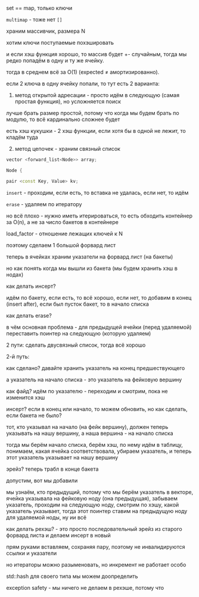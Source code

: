 set == map, только ключи

`multimap` - тоже нет `[]`

храним массивчик, размера N

хотим ключи поступаемые похэшировать

и если хэш функция хорошо, то массив будет +- случайным, тогда мы редко попадём в одну и ту же ячейку.

тогда в среднем всё за О(1) (expected ≠ амортизированно).

если 2 ключа в одну ячейку попали, то тут есть 2 варианта:

1. метод открытой адресации - просто идём в следующую (самая простая функция), но усложняется поиск

лучше брать размер простой, потому что когда мы будем брать по модулю, то всё кардинально сложнее будет

есть хэш кукушки - 2 хэш функции, если хотя бы в одной не лежит, то кладём туда

2. метод цепочек - храним связный список
```cpp
vector <forward_list<Node>> array;

Node {

pair <const Key, Value> kv;
```


`insert` - проходим, если есть, то вставка не удалась, если нет, то идём

`erase` - удаляем по итератору

но всё плохо - нужно иметь итерироваться, то есть обходить контейнер за O(n), а не за число бакетов в контейнере

load_factor - отношение лежащих ключей к N

поэтому сделаем 1 большой форвард лист

теперь в ячейках храним указатели на форвард лист (на бакеты)

но как понять когда мы вышли из бакета (мы будем хранить хэш в нодах)

как делать инсерт?

идём по бакету, если есть, то всё хорошо, если нет, то добавим в конец (insert after), если был пусток бакет, то в начало списка

как делать erase?

в чём основная проблема - для предыдущей ячейки (перед удаляемой) переставить поинтер на следующую (которую удаляем)

2 пути: сделать двусвязный список, тогда всё хорошо

2-й путь:

как сделано? давайте хранить указатель на конец предшествующего

а указатель на начало списка - это указатель на фейковую вершину

как файд? идём по указателю - переходим и смотрим, пока не изменится хэш

инсерт? если в конец или начало, то можем обновить, но как сделать, если бакета не было?

тот, кто указывал на начало (на фейк вершину), должен теперь указывать на нашу вершину, а наша вершина - на начало списка

тогда мы берём начало списка, берём хэш, по нему идём в таблицу, понимаем, какая ячейка соответствовала, убираем указатель, и теперь этот указатель указывает на нашу вершину

эрейз? теперь трабл в конце бакета

допустим, вот мы добавили

мы узнаём, кто предыдущий, потому что мы берём указатель в векторе, ячейка указывала на фейковую ноду (она предыдущая), забываем указатель, проходим на следующую ноду, смотрим по хэшу, какой указатель указывает, тогда этот поинтер ставим на предыдущую ноду для удаляемой ноды, ну ии всё

как делать рехэш? - это просто последовательный эрейз из старого форвард листа и делаем инсерт в новый

прям руками вставляем, сохраняя пару, поэтому не инвалидируются ссылки и указатели

но итераторы можно разыменовать, но инкремент не работает особо

std::hash для своего типа мы можем доопределить

exception safety - мы ничего не делаем в рехэше, потому что